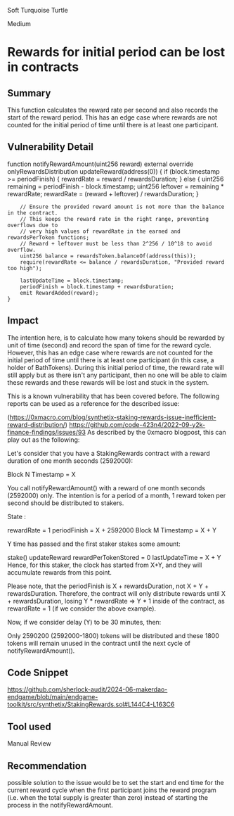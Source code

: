 Soft Turquoise Turtle

Medium

# Rewards for initial period can be lost in contracts

## Summary
This function calculates the reward rate per second and also records the start of the reward period. This has an edge case where rewards are not counted for the initial period of time until there is at least one participant.
## Vulnerability Detail
  function notifyRewardAmount(uint256 reward) external override onlyRewardsDistribution updateReward(address(0)) {
        if (block.timestamp >= periodFinish) {
            rewardRate = reward / rewardsDuration;
        } else {
            uint256 remaining = periodFinish - block.timestamp;
            uint256 leftover = remaining * rewardRate;
            rewardRate = (reward + leftover) / rewardsDuration;
        }

        // Ensure the provided reward amount is not more than the balance in the contract.
        // This keeps the reward rate in the right range, preventing overflows due to
        // very high values of rewardRate in the earned and rewardsPerToken functions;
        // Reward + leftover must be less than 2^256 / 10^18 to avoid overflow.
        uint256 balance = rewardsToken.balanceOf(address(this));
        require(rewardRate <= balance / rewardsDuration, "Provided reward too high");

        lastUpdateTime = block.timestamp;
        periodFinish = block.timestamp + rewardsDuration;
        emit RewardAdded(reward);
    }

## Impact
The intention here, is to calculate how many tokens should be rewarded by unit of time (second) and record the span of time for the reward cycle. However, this has an edge case where rewards are not counted for the initial period of time until there is at least one participant (in this case, a holder of BathTokens). During this initial period of time, the reward rate will still apply but as there isn't any participant, then no one will be able to claim these rewards and these rewards will be lost and stuck in the system.

This is a known vulnerability that has been covered before. The following reports can be used as a reference for the described issue:

(https://0xmacro.com/blog/synthetix-staking-rewards-issue-inefficient-reward-distribution/)
https://github.com/code-423n4/2022-09-y2k-finance-findings/issues/93
As described by the 0xmacro blogpost, this can play out as the following:

Let's consider that you have a StakingRewards contract with a reward duration of one month seconds (2592000):

Block N Timestamp = X

You call notifyRewardAmount() with a reward of one month seconds (2592000) only. The intention is for a period of a month, 1 reward token per second should be distributed to stakers.

State :

rewardRate = 1
periodFinish = X + 2592000
Block M Timestamp = X + Y

Y time has passed and the first staker stakes some amount:

stake()
updateReward
rewardPerTokenStored = 0
lastUpdateTime = X + Y
Hence, for this staker, the clock has started from X+Y, and they will accumulate rewards from this point.

Please note, that the periodFinish is X + rewardsDuration, not X + Y + rewardsDuration. Therefore, the contract will only distribute rewards until X + rewardsDuration, losing Y * rewardRate => Y * 1 inside of the contract, as rewardRate = 1 (if we consider the above example).

Now, if we consider delay (Y) to be 30 minutes, then:

Only 2590200 (2592000-1800) tokens will be distributed and these 1800 tokens will remain unused in the contract until the next cycle of notifyRewardAmount().
## Code Snippet
https://github.com/sherlock-audit/2024-06-makerdao-endgame/blob/main/endgame-toolkit/src/synthetix/StakingRewards.sol#L144C4-L163C6
## Tool used

Manual Review

## Recommendation
 possible solution to the issue would be to set the start and end time for the current reward cycle when the first participant joins the reward program (i.e. when the total supply is greater than zero) instead of starting the process in the notifyRewardAmount.
